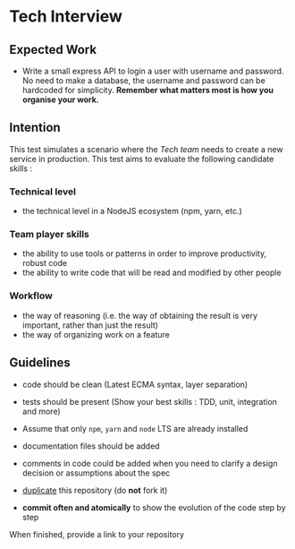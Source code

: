 # Tech Interview

## Expected Work

- Write a small express API to login a user with username and password. No need to make a database, the username and password can be hardcoded for simplicity.
**Remember what matters most is how you organise your work.**

## Intention

This test simulates a scenario where the *Tech team* needs to create a new service in production.
This test aims to evaluate the following candidate skills :

### Technical level

- the technical level in a NodeJS ecosystem (npm, yarn, etc.)

### Team player skills

- the ability to use tools or patterns in order to improve productivity, robust code
- the ability to write code that will be read and modified by other people

### Workflow

- the way of reasoning (i.e. the way of obtaining the result is very important, rather than just the result)
- the way of organizing work on a feature

## Guidelines

- code should be clean (Latest ECMA syntax, layer separation)
- tests should be present (Show your best skills : TDD, unit, integration and more)
- Assume that only `npm`, `yarn` and `node` LTS are already installed
- documentation files should be added
- comments in code could be added when you need to clarify a design decision or assumptions about the spec

- [duplicate](https://help.github.com/articles/duplicating-a-repository/) this repository (do **not** fork it)
- **commit often and atomically** to show the evolution of the code step by step


When finished, provide a link to your repository
